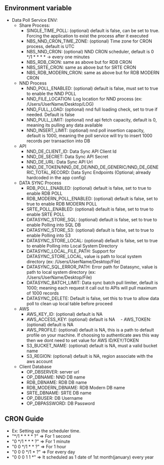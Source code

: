 
## Environment variable
- Data Poll Service ENV:
  - Share Process:
    - SINGLE_TIME_POLL: (optional) default is false, can be set to true. Forcing the application to exist the process after it executed
    - NBS_NND_CRON_TIME_ZONE: (optional) Time zone for CRON process, default is UTC
    - NBS_NND_CRON: (optional) NND CRON scheduler, default is 0 */1 * * * * -> every one minutes
    - NBS_RDB_CRON: same as above but for RDB CRON
    - NBS_SRTE_CRON: same as above but for SRTE CRON
    - NBS_RDB_MODERN_CRON: same as above but for RDB MODERN CRON
  - NND Process
    - NND_POLL_ENABLED: (optional) default is false, must set to true to enable the NND POLL  
    - NND_FILE_LOCATION: Log location for NND process (ex: /Users/UserName/Desktop/LOG)
    - NND_FULL_LOAD: (optional) nnd full loading check, set to true if needed. Default is false 
    - NND_PULL_LIMIT: (optional) nnd api fetch capacity, default is 0, meaning its pulling any data available 
    - NND_INSERT_LIMIT: (optional) nnd poll insertion capacity, default is 1000, meaning the poll service will try to insert 1000 records per transaction into DB
  - API
    - NND_DE_CLIENT_ID: Data Sync API Client Id
    - NND_DE_SECRET: Data Sync API Secret
    - NND_DE_URL: Data Sync API Url
    - NND_DE_TOKEN/NND_DE_DE/NND_DE_GENERIC/NND_DE_GENERIC_TOTAL_RECORD: Data Sync Endpoints (Optional; already hardcoded in the app config)
  - DATA SYNC Process
    - RDB_POLL_ENABLED: (optional) default is false, set to true to enable RDB POLL
    - RDB_MODERN_POLL_ENABLED: (optional) default is false, set to true to enable RDB MODERN POLL
    - SRTE_POLL_ENABLED: (optional) default is false, set to true to enable SRTE POLL
    - DATASYNC_STORE_SQL: (optional) default is false, set to true to enable Polling into SQL DB
    - DATASYNC_STORE_S3: (optional) default is false, set to true to enable Polling into S3
    - DATASYNC_STORE_LOCAL: (optional) default is false, set to true to enable Polling into Local System Directory
    - DATASYNC_LOCAL_FILE_PATH: Support for DATASYNC_STORE_LOCAL, value is path to local system directory (ex: /Users/UserName/Desktop/File)
    - DATASYNC_SQL_ERROR_PATH: Error path for Datasync, value is path to local system directory (ex: /Users/UserName/Desktop/File)
    - DATASYNC_BATCH_LIMIT: Data sync batch pull limiter, default is 1000; meaning each request it call out to APIs will pull maximum of 1000 records
    - DATASYNC_DELETE: Default is false, set this to true to allow data poll to clean up local table before proceed
  - AWS
    - AWS_KEY_ID: (optional) default is NA
    - AWS_ACCESS_KEY: (optional) default is NA
`  `- AWS_TOKEN: (optional) default is NA
    - AWS_PROFILE:  (optional) default is NA, this is a path to default profile on your machine. If choosing to authenticate aws this way then we dont need to set value for AWS ID/KEY/TOKEN
    - S3_BUCKET_NAME: (optional) default is NA, must a valid bucket name 
    - S3_REGION: (optional) default is NA, region associate with the aws account
  - Client Database
    - OP_DBSERVER: server url
    - OP_DBNAME: NND DB name
    - RDB_DBNAME: RDB DB name
    - RDB_MODERN_DBNAME: RDB Modern DB name
    - SRTE_DBNAME: SRTE DB name
    - OP_DBUSER: DB Username
    - OP_DBPASSWORD: DB Password

## CRON Guide
- Ex: Setting up the scheduler time.
 - "*/1 * * * * ?" => For 1 second
 - "0 */1 * * * ?" => For 1 minute
 - "0 0 */1 * * ?" => For 1 hour
 - "0 0 0 */1 * ?" => For every day
 - "0 0 0 1 1 *" => It scheduled as 1 date of 1st month(january) every year